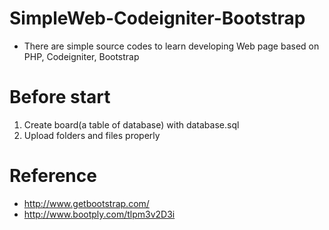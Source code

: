 # SimpleWeb-Codeigniter-Bootstrap
- There are simple source codes to learn developing Web page based on PHP, Codeigniter, Bootstrap

# Before start
1. Create board(a table of database) with database.sql
2. Upload folders and files properly

# Reference
- http://www.getbootstrap.com/
- http://www.bootply.com/tlpm3v2D3i
